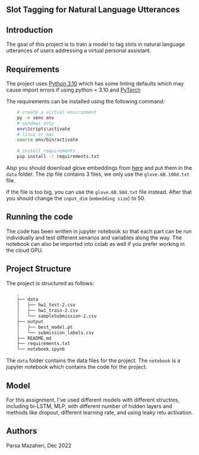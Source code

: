 ## Slot Tagging for Natural Language Utterances


## Introduction

The goal of this project is to train a model to tag slots in natural language utterances of users addressing a virtual personal assistant. 


## Requirements

The project uses [Python 3.10](https://www.python.org/downloads) which has some linting defaults which may cause import
errors if using python < 3.10 and [PyTorch](https://pytorch.org/)

The requirements can be installed using the following command:

```bash
    # create a virtual environment
    py -m venv env
    # windows only
    env\Scripts\activate
    # linux or mac
    source env/bin/activate
    
    # install requirements
    pip install -r requirements.txt
```

Alsp you should download glove embeddings from [here](https://www.kaggle.com/datasets/rtatman/glove-global-vectors-for-word-representation/download?datasetVersionNumber=1) and put them in the `data` folder. The zip file contains 3 files, we only use the `glove.6B.100d.txt` file. 

If the file is too big, you can use the `glove.6B.50d.txt` file instead. After that you should change the `input_dim` (`embedding size`) to 50.


## Running the code

The code has been written in jupyter notebook so that each part can be run individually and test different senarios and variables along the way. The notebook can also be imported into colab as well if you prefer working in the cloud GPU.



## Project Structure

The project is structured as follows:

```bash
    .
    ├── data
    │   ├── hw1_test-2.csv
    │   ├── hw1_train-2.csv
    │   └── sampleSubmission-2.csv
    ├── output
    │   ├── best_model.pt
    │   └── submission_labels.csv
    ├── README.md
    ├── requirements.txt
    └── notebook.ipynb
```

The `data` folder contains the data files for the project. The `notebook` is a jupyter notebook which contains the code
for the project. 


## Model

For this assignment, I've used different models with different structres, including bi-LSTM, MLP, with different number of hidden layers and methods like dropout, different learning rate, and using leaky relu activation. 



## Authors

Parsa Mazaheri, Dec 2022